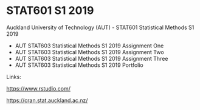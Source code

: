 # STAT601 S1 2019

Auckland University of Technology (AUT) - STAT601 Statistical Methods S1 2019

* AUT STAT603 Statistical Methods S1 2019 Assignment One
* AUT STAT603 Statistical Methods S1 2019 Assignment Two
* AUT STAT603 Statistical Methods S1 2019 Assignment Three
* AUT STAT603 Statistical Methods S1 2019 Portfolio

Links:

https://www.rstudio.com/

https://cran.stat.auckland.ac.nz/
